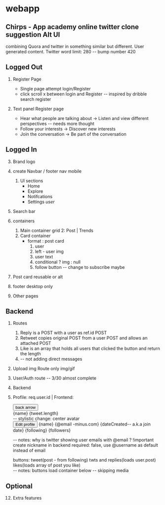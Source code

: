 # webapp
## Chirps - App academy online twitter clone suggestion Alt UI
combining Quora and twitter in something similar but different. User generated content. Twitter word limit: 280 -- bump number 420

## Logged Out

1. Register Page
    * Single page attempt login/Register
    * click scroll x between login and Register -- inspired by dribble search register

2. Text panel Register page
     * Hear what people are talking about -> Listen and view different perspectives -- needs more thought
    * Follow your interests -> Discover new interests
    * Join the conversation -> Be part of the conversation
   
  ## Logged In 

3. Brand logo

4. create Navbar / footer nav mobile
    1. Ul sections
        * Home
        * Explore
        * Notifcations
        * Settings _user_

5. Search bar

6. containers
    1. Main container grid 2: Post | Trends
    2. Card container
        * format : post card
            1. user
            2. left - user img
            3. user text
            4. conditional ? img : null
            5. follow button -- change to subscribe maybe

7. Post card reusable or alt

8. footer desktop only

9. Other pages 

## Backend
1. Routes
    1. Reply is a POST with a user as ref.id POST
    2. Retweet copies original POST from a user POST and allows an attached POST
    3. Like is an array that holds all users that clicked the button and return the length 
    4. -- not adding direct messages
2. Upload img Route only img/gif
3. User/Auth route -- 3/30 almost complete


11. Backend
1. Profile: req.user.id | Frontend:
    <container>
    <div> 
    <button>back arrow</div> 
    {name} {tweet.length}
    </div>

    <div className='grid-container'>
    <div {position: relative}> 
    <Avatar jsx> -- stylistic change: center avatar
    </div>     
    </div>

    <div>
    <button> Edit profile </button>
    {name} {@email -minus.com} {dateCreated-- a.k.a join date} {following} {followers} 

    -- notes: why is twitter showing user emails with @email ? !important create nickname in backend required: false, use @username as default instead of email

    </div>
    <div>buttons: tweet(post - from following) twts and replies(loads user.post) likes(loads array of post you like) </div>
    -- notes: buttons load container below -- skipping media
    </container>

## Optional

12. Extra features

